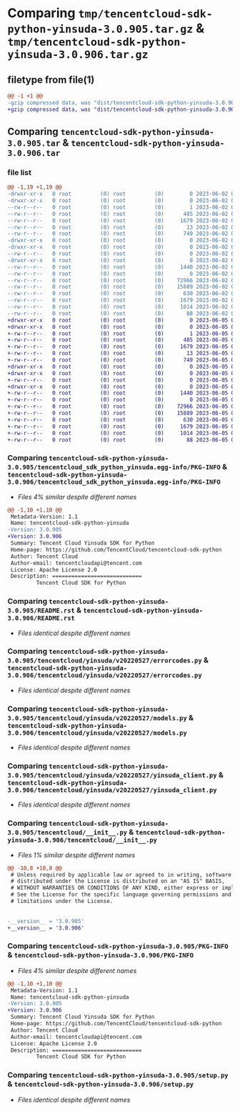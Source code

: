 # Comparing `tmp/tencentcloud-sdk-python-yinsuda-3.0.905.tar.gz` & `tmp/tencentcloud-sdk-python-yinsuda-3.0.906.tar.gz`

## filetype from file(1)

```diff
@@ -1 +1 @@
-gzip compressed data, was "dist/tencentcloud-sdk-python-yinsuda-3.0.905.tar", last modified: Fri Jun  2 00:44:39 2023, max compression
+gzip compressed data, was "dist/tencentcloud-sdk-python-yinsuda-3.0.906.tar", last modified: Mon Jun  5 00:47:04 2023, max compression
```

## Comparing `tencentcloud-sdk-python-yinsuda-3.0.905.tar` & `tencentcloud-sdk-python-yinsuda-3.0.906.tar`

### file list

```diff
@@ -1,19 +1,19 @@
-drwxr-xr-x   0 root         (0) root         (0)        0 2023-06-02 00:44:39.000000 tencentcloud-sdk-python-yinsuda-3.0.905/
-drwxr-xr-x   0 root         (0) root         (0)        0 2023-06-02 00:44:39.000000 tencentcloud-sdk-python-yinsuda-3.0.905/tencentcloud_sdk_python_yinsuda.egg-info/
--rw-r--r--   0 root         (0) root         (0)        1 2023-06-02 00:44:39.000000 tencentcloud-sdk-python-yinsuda-3.0.905/tencentcloud_sdk_python_yinsuda.egg-info/dependency_links.txt
--rw-r--r--   0 root         (0) root         (0)      485 2023-06-02 00:44:39.000000 tencentcloud-sdk-python-yinsuda-3.0.905/tencentcloud_sdk_python_yinsuda.egg-info/SOURCES.txt
--rw-r--r--   0 root         (0) root         (0)     1679 2023-06-02 00:44:39.000000 tencentcloud-sdk-python-yinsuda-3.0.905/tencentcloud_sdk_python_yinsuda.egg-info/PKG-INFO
--rw-r--r--   0 root         (0) root         (0)       13 2023-06-02 00:44:39.000000 tencentcloud-sdk-python-yinsuda-3.0.905/tencentcloud_sdk_python_yinsuda.egg-info/top_level.txt
--rw-r--r--   0 root         (0) root         (0)      749 2023-06-02 00:44:39.000000 tencentcloud-sdk-python-yinsuda-3.0.905/README.rst
-drwxr-xr-x   0 root         (0) root         (0)        0 2023-06-02 00:44:39.000000 tencentcloud-sdk-python-yinsuda-3.0.905/tencentcloud/
-drwxr-xr-x   0 root         (0) root         (0)        0 2023-06-02 00:44:39.000000 tencentcloud-sdk-python-yinsuda-3.0.905/tencentcloud/yinsuda/
--rw-r--r--   0 root         (0) root         (0)        0 2023-06-02 00:44:39.000000 tencentcloud-sdk-python-yinsuda-3.0.905/tencentcloud/yinsuda/__init__.py
-drwxr-xr-x   0 root         (0) root         (0)        0 2023-06-02 00:44:39.000000 tencentcloud-sdk-python-yinsuda-3.0.905/tencentcloud/yinsuda/v20220527/
--rw-r--r--   0 root         (0) root         (0)     1440 2023-06-02 00:44:39.000000 tencentcloud-sdk-python-yinsuda-3.0.905/tencentcloud/yinsuda/v20220527/errorcodes.py
--rw-r--r--   0 root         (0) root         (0)        0 2023-06-02 00:44:39.000000 tencentcloud-sdk-python-yinsuda-3.0.905/tencentcloud/yinsuda/v20220527/__init__.py
--rw-r--r--   0 root         (0) root         (0)    72966 2023-06-02 00:44:39.000000 tencentcloud-sdk-python-yinsuda-3.0.905/tencentcloud/yinsuda/v20220527/models.py
--rw-r--r--   0 root         (0) root         (0)    15889 2023-06-02 00:44:39.000000 tencentcloud-sdk-python-yinsuda-3.0.905/tencentcloud/yinsuda/v20220527/yinsuda_client.py
--rw-r--r--   0 root         (0) root         (0)      630 2023-06-02 00:44:39.000000 tencentcloud-sdk-python-yinsuda-3.0.905/tencentcloud/__init__.py
--rw-r--r--   0 root         (0) root         (0)     1679 2023-06-02 00:44:39.000000 tencentcloud-sdk-python-yinsuda-3.0.905/PKG-INFO
--rw-r--r--   0 root         (0) root         (0)     1014 2023-06-02 00:44:39.000000 tencentcloud-sdk-python-yinsuda-3.0.905/setup.py
--rw-r--r--   0 root         (0) root         (0)       88 2023-06-02 00:44:39.000000 tencentcloud-sdk-python-yinsuda-3.0.905/setup.cfg
+drwxr-xr-x   0 root         (0) root         (0)        0 2023-06-05 00:47:04.000000 tencentcloud-sdk-python-yinsuda-3.0.906/
+drwxr-xr-x   0 root         (0) root         (0)        0 2023-06-05 00:47:04.000000 tencentcloud-sdk-python-yinsuda-3.0.906/tencentcloud_sdk_python_yinsuda.egg-info/
+-rw-r--r--   0 root         (0) root         (0)        1 2023-06-05 00:47:04.000000 tencentcloud-sdk-python-yinsuda-3.0.906/tencentcloud_sdk_python_yinsuda.egg-info/dependency_links.txt
+-rw-r--r--   0 root         (0) root         (0)      485 2023-06-05 00:47:04.000000 tencentcloud-sdk-python-yinsuda-3.0.906/tencentcloud_sdk_python_yinsuda.egg-info/SOURCES.txt
+-rw-r--r--   0 root         (0) root         (0)     1679 2023-06-05 00:47:04.000000 tencentcloud-sdk-python-yinsuda-3.0.906/tencentcloud_sdk_python_yinsuda.egg-info/PKG-INFO
+-rw-r--r--   0 root         (0) root         (0)       13 2023-06-05 00:47:04.000000 tencentcloud-sdk-python-yinsuda-3.0.906/tencentcloud_sdk_python_yinsuda.egg-info/top_level.txt
+-rw-r--r--   0 root         (0) root         (0)      749 2023-06-05 00:47:04.000000 tencentcloud-sdk-python-yinsuda-3.0.906/README.rst
+drwxr-xr-x   0 root         (0) root         (0)        0 2023-06-05 00:47:04.000000 tencentcloud-sdk-python-yinsuda-3.0.906/tencentcloud/
+drwxr-xr-x   0 root         (0) root         (0)        0 2023-06-05 00:47:04.000000 tencentcloud-sdk-python-yinsuda-3.0.906/tencentcloud/yinsuda/
+-rw-r--r--   0 root         (0) root         (0)        0 2023-06-05 00:47:04.000000 tencentcloud-sdk-python-yinsuda-3.0.906/tencentcloud/yinsuda/__init__.py
+drwxr-xr-x   0 root         (0) root         (0)        0 2023-06-05 00:47:04.000000 tencentcloud-sdk-python-yinsuda-3.0.906/tencentcloud/yinsuda/v20220527/
+-rw-r--r--   0 root         (0) root         (0)     1440 2023-06-05 00:47:04.000000 tencentcloud-sdk-python-yinsuda-3.0.906/tencentcloud/yinsuda/v20220527/errorcodes.py
+-rw-r--r--   0 root         (0) root         (0)        0 2023-06-05 00:47:04.000000 tencentcloud-sdk-python-yinsuda-3.0.906/tencentcloud/yinsuda/v20220527/__init__.py
+-rw-r--r--   0 root         (0) root         (0)    72966 2023-06-05 00:47:04.000000 tencentcloud-sdk-python-yinsuda-3.0.906/tencentcloud/yinsuda/v20220527/models.py
+-rw-r--r--   0 root         (0) root         (0)    15889 2023-06-05 00:47:04.000000 tencentcloud-sdk-python-yinsuda-3.0.906/tencentcloud/yinsuda/v20220527/yinsuda_client.py
+-rw-r--r--   0 root         (0) root         (0)      630 2023-06-05 00:47:04.000000 tencentcloud-sdk-python-yinsuda-3.0.906/tencentcloud/__init__.py
+-rw-r--r--   0 root         (0) root         (0)     1679 2023-06-05 00:47:04.000000 tencentcloud-sdk-python-yinsuda-3.0.906/PKG-INFO
+-rw-r--r--   0 root         (0) root         (0)     1014 2023-06-05 00:47:04.000000 tencentcloud-sdk-python-yinsuda-3.0.906/setup.py
+-rw-r--r--   0 root         (0) root         (0)       88 2023-06-05 00:47:04.000000 tencentcloud-sdk-python-yinsuda-3.0.906/setup.cfg
```

### Comparing `tencentcloud-sdk-python-yinsuda-3.0.905/tencentcloud_sdk_python_yinsuda.egg-info/PKG-INFO` & `tencentcloud-sdk-python-yinsuda-3.0.906/tencentcloud_sdk_python_yinsuda.egg-info/PKG-INFO`

 * *Files 4% similar despite different names*

```diff
@@ -1,10 +1,10 @@
 Metadata-Version: 1.1
 Name: tencentcloud-sdk-python-yinsuda
-Version: 3.0.905
+Version: 3.0.906
 Summary: Tencent Cloud Yinsuda SDK for Python
 Home-page: https://github.com/TencentCloud/tencentcloud-sdk-python
 Author: Tencent Cloud
 Author-email: tencentcloudapi@tencent.com
 License: Apache License 2.0
 Description: ============================
         Tencent Cloud SDK for Python
```

### Comparing `tencentcloud-sdk-python-yinsuda-3.0.905/README.rst` & `tencentcloud-sdk-python-yinsuda-3.0.906/README.rst`

 * *Files identical despite different names*

### Comparing `tencentcloud-sdk-python-yinsuda-3.0.905/tencentcloud/yinsuda/v20220527/errorcodes.py` & `tencentcloud-sdk-python-yinsuda-3.0.906/tencentcloud/yinsuda/v20220527/errorcodes.py`

 * *Files identical despite different names*

### Comparing `tencentcloud-sdk-python-yinsuda-3.0.905/tencentcloud/yinsuda/v20220527/models.py` & `tencentcloud-sdk-python-yinsuda-3.0.906/tencentcloud/yinsuda/v20220527/models.py`

 * *Files identical despite different names*

### Comparing `tencentcloud-sdk-python-yinsuda-3.0.905/tencentcloud/yinsuda/v20220527/yinsuda_client.py` & `tencentcloud-sdk-python-yinsuda-3.0.906/tencentcloud/yinsuda/v20220527/yinsuda_client.py`

 * *Files identical despite different names*

### Comparing `tencentcloud-sdk-python-yinsuda-3.0.905/tencentcloud/__init__.py` & `tencentcloud-sdk-python-yinsuda-3.0.906/tencentcloud/__init__.py`

 * *Files 1% similar despite different names*

```diff
@@ -10,8 +10,8 @@
 # Unless required by applicable law or agreed to in writing, software
 # distributed under the License is distributed on an "AS IS" BASIS,
 # WITHOUT WARRANTIES OR CONDITIONS OF ANY KIND, either express or implied.
 # See the License for the specific language governing permissions and
 # limitations under the License.
 
 
-__version__ = '3.0.905'
+__version__ = '3.0.906'
```

### Comparing `tencentcloud-sdk-python-yinsuda-3.0.905/PKG-INFO` & `tencentcloud-sdk-python-yinsuda-3.0.906/PKG-INFO`

 * *Files 4% similar despite different names*

```diff
@@ -1,10 +1,10 @@
 Metadata-Version: 1.1
 Name: tencentcloud-sdk-python-yinsuda
-Version: 3.0.905
+Version: 3.0.906
 Summary: Tencent Cloud Yinsuda SDK for Python
 Home-page: https://github.com/TencentCloud/tencentcloud-sdk-python
 Author: Tencent Cloud
 Author-email: tencentcloudapi@tencent.com
 License: Apache License 2.0
 Description: ============================
         Tencent Cloud SDK for Python
```

### Comparing `tencentcloud-sdk-python-yinsuda-3.0.905/setup.py` & `tencentcloud-sdk-python-yinsuda-3.0.906/setup.py`

 * *Files identical despite different names*

